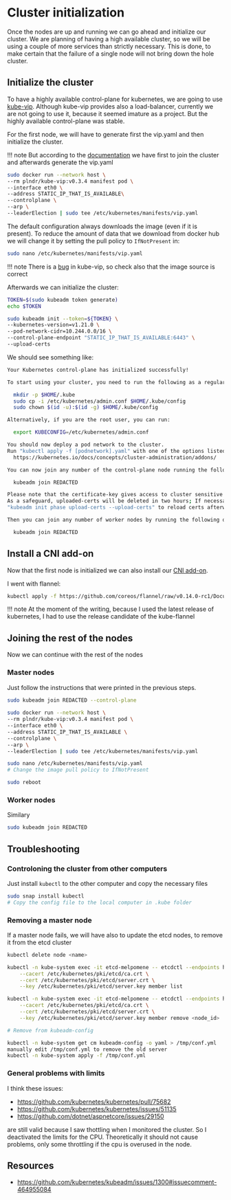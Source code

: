 # Cluster initialization

Once the nodes are up and running we can go ahead and initialize our cluster.
We are planning of having a high available cluster, so we will be using a couple
of more services than strictly necessary. This is done, to make certain that 
the failure of a single node will not bring down the hole cluster.

## Initialize the cluster

To have a highly available control-plane for kubernetes, we are going to use 
[kube-vip](https://kube-vip.io). Although kube-vip provides also a load-balancer,
currently we are not going to use it, because it seemed imature as a project.
But the highly available control-plane was stable.

For the first node, we will have to generate first the vip.yaml and then initialize
the cluster. 

!!! note
    But according to the 
    [documentation](https://github.com/kube-vip/kube-vip/blob/main/docs/hybrid/static/index.md#additional-nodes)
    we have first to join the cluster and afterwards generate the vip.yaml

``` bash
sudo docker run --network host \
--rm plndr/kube-vip:v0.3.4 manifest pod \
--interface eth0 \
--address STATIC_IP_THAT_IS_AVAILABLE\
--controlplane \
--arp \
--leaderElection | sudo tee /etc/kubernetes/manifests/vip.yaml
```

The default configuration always downloads the image (even if it is present).
To reduce the amount of data that we download from docker hub we will change it
by setting the pull policy to ```IfNotPresent``` in:

``` bash
sudo nano /etc/kubernetes/manifests/vip.yaml
```
!!! note
    There is a [bug](https://github.com/kube-vip/kube-vip/issues/207) in kube-vip,
    so check also that the image source is correct


Afterwards we can initialize the cluster:

``` bash
TOKEN=$(sudo kubeadm token generate)
echo $TOKEN

sudo kubeadm init --token=${TOKEN} \
--kubernetes-version=v1.21.0 \
--pod-network-cidr=10.244.0.0/16 \
--control-plane-endpoint "STATIC_IP_THAT_IS_AVAILABLE:6443" \
--upload-certs
```

We should see something like:

``` bash
Your Kubernetes control-plane has initialized successfully!

To start using your cluster, you need to run the following as a regular user:

  mkdir -p $HOME/.kube
  sudo cp -i /etc/kubernetes/admin.conf $HOME/.kube/config
  sudo chown $(id -u):$(id -g) $HOME/.kube/config

Alternatively, if you are the root user, you can run:

  export KUBECONFIG=/etc/kubernetes/admin.conf

You should now deploy a pod network to the cluster.
Run "kubectl apply -f [podnetwork].yaml" with one of the options listed at:
  https://kubernetes.io/docs/concepts/cluster-administration/addons/

You can now join any number of the control-plane node running the following command on each as root:

  kubeadm join REDACTED

Please note that the certificate-key gives access to cluster sensitive data, keep it secret!
As a safeguard, uploaded-certs will be deleted in two hours; If necessary, you can use
"kubeadm init phase upload-certs --upload-certs" to reload certs afterward.

Then you can join any number of worker nodes by running the following on each as root:

  kubeadm join REDACTED
```

## Install a CNI add-on

Now that the first node is initialized we can also install our [CNI add-on](https://kubernetes.io/docs/concepts/extend-kubernetes/compute-storage-net/network-plugins/).

I went with flannel:

``` bash
kubectl apply -f https://github.com/coreos/flannel/raw/v0.14.0-rc1/Documentation/kube-flannel.yml
```

!!! note
    At the moment of the writing, because I used the latest release of kubernetes,
    I had to use the release candidate of the kube-flannel

## Joining the rest of the nodes

Now we can continue with the rest of the nodes

### Master nodes

Just follow the instructions that were printed in the previous steps.

``` bash
sudo kubeadm join REDACTED --control-plane
    
sudo docker run --network host \
--rm plndr/kube-vip:v0.3.4 manifest pod \
--interface eth0 \
--address STATIC_IP_THAT_IS_AVAILABLE \
--controlplane \
--arp \
--leaderElection | sudo tee /etc/kubernetes/manifests/vip.yaml

sudo nano /etc/kubernetes/manifests/vip.yaml
# Change the image pull policy to IfNotPresent

sudo reboot

```

### Worker nodes

Similary

``` bash
sudo kubeadm join REDACTED
```

## Troubleshooting

### Controloning the cluster from other computers

Just install ``kubectl`` to the other computer and copy the necessary files

``` bash
sudo snap install kubectl
# Copy the config file to the local computer in .kube folder
```

### Removing a master node

If a master node fails, we will have also to update the etcd nodes, to remove it
from the etcd cluster

``` bash
kubectl delete node <name>

kubectl -n kube-system exec -it etcd-melpomene -- etcdctl --endpoints https://127.0.0.1:2379 \
    --cacert /etc/kubernetes/pki/etcd/ca.crt \
    --cert /etc/kubernetes/pki/etcd/server.crt \
    --key /etc/kubernetes/pki/etcd/server.key member list

kubectl -n kube-system exec -it etcd-melpomene -- etcdctl --endpoints https://127.0.0.1:2379 \
    --cacert /etc/kubernetes/pki/etcd/ca.crt \
    --cert /etc/kubernetes/pki/etcd/server.crt \
    --key /etc/kubernetes/pki/etcd/server.key member remove <node_id>

# Remove from kubeadm-config

kubectl -n kube-system get cm kubeadm-config -o yaml > /tmp/conf.yml
manually edit /tmp/conf.yml to remove the old server
kubectl -n kube-system apply -f /tmp/conf.yml
```

### General problems with limits

I think these issues:

- https://github.com/kubernetes/kubernetes/pull/75682
- https://github.com/kubernetes/kubernetes/issues/51135
- https://github.com/dotnet/aspnetcore/issues/29150

are still valid because I saw thottling when I monitored the cluster. 
So I deactivated the limits for the CPU. Theoretically it should not cause problems, 
only some throttling if the cpu is overused in the node.

## Resources
* https://github.com/kubernetes/kubeadm/issues/1300#issuecomment-464955084